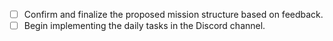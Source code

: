 - [ ] Confirm and finalize the proposed mission structure based on feedback.
- [ ] Begin implementing the daily tasks in the Discord channel.
